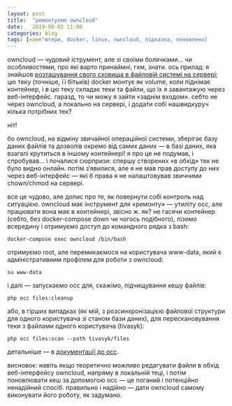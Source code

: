 ```yaml
---
layout: post
title:  "ремонтуємо owncloud"
date:   2019-08-02 11:00
categories: blog
tags: [комп'ютери, docker, linux, owncloud, підказка, поновлено]
---
```


owncloud — чудовий іструмент, але зі своїми болячками… чи особливостями, про які варто принаймні, гхм, знати. ось прилад: я знайшов [розташування свого сховища в файловій системі на сервері](http://www.tivasyk.info/2019/07/docker.html); цю теку (точніше, її бітьків) docker монтує як volume, коли піднімає контейнер, і в цю теку складає теки та файли, що їх я завантажую через веб-інтерфейс. гаразд, то чи можу я зайти «заднім входом». себто не через owncloud, а локально на сервері, і додати собі нашвидкуруч кілька потрібних тек?

ніт!

бо owncloud, на відміну звичайної операційної системи, зберігає базу даних файлів та дозволів окремо від самих даних — в базі даних, яка взагалі крутиться в іншому контейнері! я про це не подумав, і спробував… і почалися сюрпризи: спершу створених «в обхід» тек не було видно онлайн. потім з’явилися, але я не мав прав доступу до них через веб-інтерфейс — які б права я не налаштовував звичними chown/chmod на сервері.

все це чудово, але допис про те, як повернути собі контроль над ситуацією. owncloud має інструмент для «ремонту» — утиліту occ, але працювати вона має в контейнері, звісно ж. як? не гасячи контейнер (себто, без docker-compose down чи чогось подібного), ліземо всередину і отримуємо доступ до командного рядка з bash:

```docker-compose exec owncloud /bin/bash```

отримуємо root, але перемикаємося на користувача www-data, який є адміністративним профілем для роботи з owncloud:

```su www-data```

і далі — запускаємо occ для, скажімо, підчищування кешу файлів:

```php occ files:cleanup```

або, в гірших випадках (як мій, з розсинхронізацією файлової структури для одного користувача зі станом бази даних), для перескановування теки з файлами одного користувача (tivasyk):

```php occ files:scan --path tivasyk/files```

детальніше — в [документації до occ](https://doc.owncloud.org/server/9.0/admin_manual/configuration_server/occ_command.html#file-operations-label).

висновок: навіть якщо теоретично можливо редагувати файли в обхід веб-інтерфейсу owncloud, напряму в локальній теці, і потім поновлювати кеш за допомогою occ — це поганий і потенційно ненадійний спосіб. правильно і надійно — дати owncloud самому виконувати його роботу, як задумано.